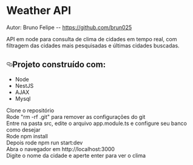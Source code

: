 # Weather API

Autor: Bruno Felipe -- https://github.com/brun025

API em node para consulta de clima de cidades em tempo real, com filtragem das cidades mais pesquisadas e últimas cidades buscadas.

<h2><a id="user-content-projeto-construído-com" class="anchor" aria-hidden="true" href="#projeto-construído-com"><svg class="octicon octicon-link" viewBox="0 0 16 16" version="1.1" width="16" height="16" aria-hidden="true"><path fill-rule="evenodd" d="M4 9h1v1H4c-1.5 0-3-1.69-3-3.5S2.55 3 4 3h4c1.45 0 3 1.69 3 3.5 0 1.41-.91 2.72-2 3.25V8.59c.58-.45 1-1.27 1-2.09C10 5.22 8.98 4 8 4H4c-.98 0-2 1.22-2 2.5S3 9 4 9zm9-3h-1v1h1c1 0 2 1.22 2 2.5S13.98 12 13 12H9c-.98 0-2-1.22-2-2.5 0-.83.42-1.64 1-2.09V6.25c-1.09.53-2 1.84-2 3.25C6 11.31 7.55 13 9 13h4c1.45 0 3-1.69 3-3.5S14.5 6 13 6z"></path></svg></a>Projeto construído com:</h2>

<ul>
    <li>Node</li>
    <li>NestJS</li>
    <li>AJAX</li>
    <li>Mysql</li>
</ul>

Clone o repositório<br/>
Rode "rm -rf .git" para remover as configurações do git<br/>
Entre na pasta src, edite o arquivo app.module.ts e configure seu banco como desejar<br/>
Rode npm install<br/>
Depois rode npm run start:dev<br/>
Abra o navegador em http://localhost:3000<br/>
Digite o nome da cidade e aperte enter para ver o clima
